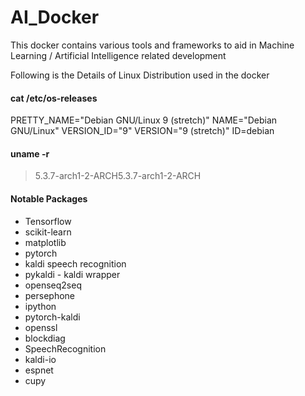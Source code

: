 # AI_Docker
This docker contains various tools and frameworks to aid in Machine Learning / Artificial Intelligence related development


Following is the Details of Linux Distribution used in the docker

####  cat /etc/os-releases
> 
PRETTY_NAME="Debian GNU/Linux 9 (stretch)"
NAME="Debian GNU/Linux"
VERSION_ID="9"
VERSION="9 (stretch)"
ID=debian

#### uname -r
> 5.3.7-arch1-2-ARCH5.3.7-arch1-2-ARCH

#### Notable Packages

- Tensorflow
- scikit-learn
- matplotlib
- pytorch
- kaldi speech recognition
- pykaldi - kaldi wrapper
- openseq2seq
- persephone
- ipython
- pytorch-kaldi
- openssl
- blockdiag
- SpeechRecognition
- kaldi-io
- espnet
- cupy
